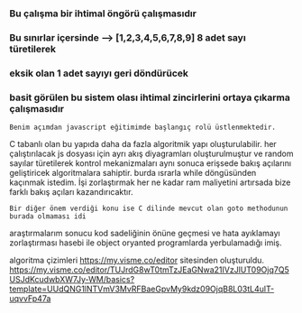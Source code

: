### Bu çalışma bir ihtimal öngörü çalışmasıdır
### Bu sınırlar içersinde --> [1,2,3,4,5,6,7,8,9]  8 adet  sayı türetilerek
### eksik olan 1 adet sayıyı geri döndürücek
### basit görülen bu sistem olası ihtimal zincirlerini ortaya çıkarma çalışmasıdır
    Benim açımdan javascript eğitimimde başlangıç rolü üstlenmektedir.
C tabanlı olan bu yapıda daha da fazla algoritmik yapı oluşturulabilir.
her çalıştırılacak js dosyası için ayrı akış diyagramları oluşturulmuştur ve 
random sayılar türetilerek kontrol mekanizmaları aynı sonuca erişsede bakış açılarını geliştiricek algoritmalara sahiptir.
burda ısrarla while döngüsünden kaçınmak istedim. İşi zorlaştırmak her ne kadar ram maliyetini artırsada bize farklı bakış açıları kazandırıcaktır.

    Bir diğer önem verdiği konu ise C dilinde mevcut olan goto methodunun burada olmaması idi 
araştırmalarım sonucu kod sadeliğinin önüne geçmesi ve hata ayıklamayı zorlaştırması hasebi ile object oryanted programlarda yerbulamadığı imiş.

algoritma çizimleri  https://my.visme.co/editor sitesinden oluşturuldu.
https://my.visme.co/editor/TUJrdG8wT0tmTzJEaGNwa21IVzJlUT09Ojq7Q5USJdKcudwbXW7Jy-WM/basics?template=UUdQNG1lNTVmV3MvRFBaeGpvMy9kdz09OjqB8L03tL4ulT-uqvvFp47a